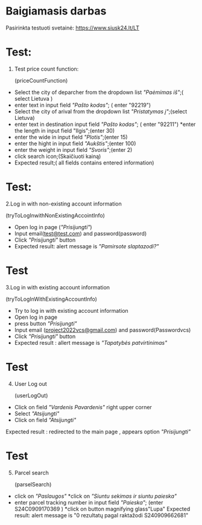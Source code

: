 # Baigiamasis darbas
Pasirinkta testuoti svetainė: https://www.siusk24.lt/LT

# Test:
1. Test price count function:

    (priceCountFunction)

* Select the city of deparcher from the dropdown list *"Paėmimas iš"*;( select Lietuva )
* enter text in input field *"Pašto kodas"*; ( enter "92219")
* Select the city of arival from the dropdown list *"Pristatymas į"*;(select Lietuva)
* enter text in destination input field *"Pašto kodas"*; ( enter "92211") *enter the length  in input field "Ilgis";(enter 30)
* enter the wide in input field *"Plotis"*;(enter 15)
* enter the hight in input field *"Aukštis"*;(enter 100)
* enter the weight in input field *"Svoris"*;(enter 2)
* click search icon;(Skaičiuoti kainą)
* Expected result;(  all fields contains entered information)

# Test:

2.Log in with non-existing account information

(tryToLogInwithNonExistingAccointInfo)

* Open log in page (*"Prisijungti"*)
* Input email(test@test.com) and password(password)
* Click *"Prisijungti"* button
* Expected result: alert message is *"Pamirsote slaptazodi?"*


# Test
3.Log in with existing account information

(tryToLogInWithExistingAccountInfo)

* Try to log in with existing account information
* Open log in page
* press button *"Prisijungti"*
* Input email (project2022vcs@gmail.com) and password(Passwordvcs)
* Click *"Prisijungti"* button
* Expected result : allert message is  *"Tapatybės patvirtinimas"*



# Test
4.  User Log out

     (userLogOut)

* Click on field *"Vardenis Pavardenis"* right upper corner
* Select *"Atsijungti"*
* Click on field *"Atsijungti"*

Expected result : redirected to the main page , appears  option *"Prisijungti"*

# Test
5. Parcel search

   (parselSearch)

* click on *"Paslaugos"*
  *click on *"Siuntu sekimas ir siuntu paieska"*
* enter parcel tracking number in input field *"Paieska"*; (enter S24C0909170369 )
  *click on button magnifying glass"Lupa"
  Expected result: alert message is "0 rezultatų pagal raktažodi S240909662681"

